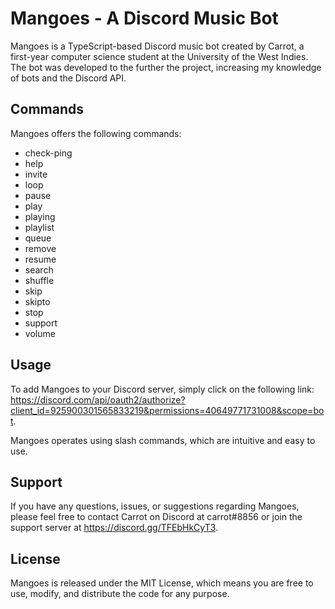 # Mangoes - A Discord Music Bot

Mangoes is a TypeScript-based Discord music bot created by Carrot, a first-year computer science student at the University of the West Indies. The bot was developed to the further the project, increasing my knowledge of bots and the Discord API.

## Commands

Mangoes offers the following commands:

- check-ping
- help
- invite
- loop
- pause
- play
- playing
- playlist
- queue
- remove
- resume
- search
- shuffle
- skip
- skipto
- stop
- support
- volume

## Usage

To add Mangoes to your Discord server, simply click on the following link: https://discord.com/api/oauth2/authorize?client_id=925900301565833219&permissions=40649771731008&scope=bot.

Mangoes operates using slash commands, which are intuitive and easy to use.

## Support

If you have any questions, issues, or suggestions regarding Mangoes, please feel free to contact Carrot on Discord at carrot#8856 or join the support server at https://discord.gg/TFEbHkCyT3.

## License

Mangoes is released under the MIT License, which means you are free to use, modify, and distribute the code for any purpose.